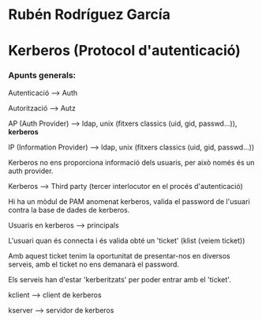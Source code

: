 # Rubén Rodríguez García
# Kerberos (Protocol d'autenticació)

### Apunts generals:
Autenticació --> Auth

Autorització --> Autz

AP (Auth Provider) --> ldap, unix (fitxers classics (uid, gid, passwd...)), **kerberos**

IP (Information Provider) --> ldap, unix (fitxers classics (uid, gid, passwd...))

Kerberos no ens proporciona informació dels usuaris, per això només és un auth provider.

Kerberos --> Third party (tercer interlocutor en el procés d'autenticació)

Hi ha un mòdul de PAM anomenat kerberos, valida el password de l'usuari contra la base de dades de kerberos.

Usuaris en kerberos --> principals

L'usuari quan és connecta i és valida obté un 'ticket' (klist (veiem ticket))

Amb aquest ticket tenim la oportunitat de presentar-nos en diversos serveis, amb el ticket no ens demanarà el password.

Els serveis han d'estar 'kerberitzats' per poder entrar amb el 'ticket'.

kclient --> client de kerberos

kserver --> servidor de kerberos
